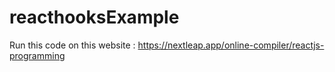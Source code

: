 # reacthooksExample

Run this code on this website : https://nextleap.app/online-compiler/reactjs-programming
